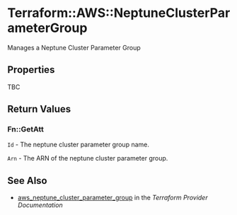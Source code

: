 # Terraform::AWS::NeptuneClusterParameterGroup

Manages a Neptune Cluster Parameter Group

## Properties

TBC

## Return Values

### Fn::GetAtt

`Id` - The neptune cluster parameter group name.

`Arn` - The ARN of the neptune cluster parameter group.

## See Also

* [aws_neptune_cluster_parameter_group](https://www.terraform.io/docs/providers/aws/r/neptune_cluster_parameter_group.html) in the _Terraform Provider Documentation_